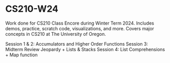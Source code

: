# CS210-W24

Work done for CS210 Class Encore during Winter Term 2024. Includes demos, practice, scratch code, visualizations, and more. Covers major concepts in CS210 at The University of Oregon.

Session 1 & 2: Accumulators and Higher Order Functions
Session 3: Midterm Review Jeopardy + Lists & Stacks
Session 4: List Comprehensions + Map function
